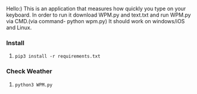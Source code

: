 Hello:)
This is an application that measures how quickly you type on your keyboard.
In order to run it download WPM.py and text.txt and run WPM.py via CMD.(via command- python wpm.py)
It should work on windows/iOS and Linux.
### Install
1. `pip3 install -r requirements.txt`

### Check Weather
1. `python3 WPM.py`
